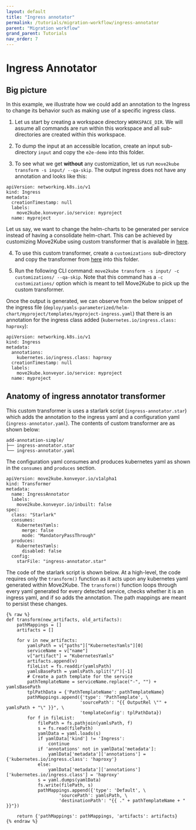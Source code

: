 ```yaml
---
layout: default
title: "Ingress annotator"
permalink: /tutorials/migration-workflow/ingress-annotator
parent: "Migration workflow"
grand_parent: Tutorials
nav_order: 7
---
```


# Ingress Annotator

## Big picture

In this example, we illustrate how we could add an annotation to the Ingress to change its behavior such as making use of a specific ingress class. 

1. Let us start by creating a workspace directory `WORKSPACE_DIR`. We will assume all commands are run within this workspace and all sub-directories are created within this workspace.

2. To dump the input at an accessible location, create an input sub-directory `input` and copy the `e2e-demo` into this folder.

3. To see what we get **without** any customization, let us run `move2kube transform -s input/ --qa-skip`. The output ingress does not have any annotation and looks like this:
```
apiVersion: networking.k8s.io/v1
kind: Ingress
metadata:
  creationTimestamp: null
  labels:
    move2kube.konveyor.io/service: myproject
  name: myproject
```

Let us say, we want to change the helm-charts to be generated per service instead of having a consolidate helm-chart. This can be achieved by customizing Move2Kube using custom transformer that is available in [here](https://github.com/konveyor/move2kube-transformers/tree/main/add-annotation-simple).

4. To use this custom transformer, create a `customizations` sub-directory and copy the transformer from [here](https://github.com/konveyor/move2kube-transformers/tree/main/add-annotation-simple) into this folder.

5. Run the following CLI command: `move2kube transform -s input/ -c customizations/ --qa-skip`. Note that this command has a `-c customizations/` option which is meant to tell Move2Kube to pick up the custom transformer. 

Once the output is generated, we can observe from the below snippet of the ingress file (`deploy/yamls-parameterized/helm-chart/myproject/templates/myproject-ingress.yaml`) that there is an annotation for the ingress class added (`kubernetes.io/ingress.class: haproxy`):
```
apiVersion: networking.k8s.io/v1
kind: Ingress
metadata:
  annotations:
    kubernetes.io/ingress.class: haproxy
  creationTimestamp: null
  labels:
    move2kube.konveyor.io/service: myproject
  name: myproject
```

## Anatomy of ingress annotator transformer
This custom transformer is uses a starlark script (`ingress-annotator.star`) which adds the annotation to the ingress yaml and a configuration yaml (`ingress-annotator.yaml`). The contents of custom transformer are as shown below:
```
add-annotation-simple/
├── ingress-annotator.star
└── ingress-annotator.yaml
```
The configuration yaml consumes and produces kubernetes yaml as shown in the `consumes` and `produces` section.
```
apiVersion: move2kube.konveyor.io/v1alpha1
kind: Transformer
metadata:
  name: IngressAnnotator
  labels: 
    move2kube.konveyor.io/inbuilt: false
spec:
  class: "Starlark"
  consumes:
    KubernetesYamls: 
      merge: false
      mode: "MandatoryPassThrough"
  produces:
    KubernetesYamls:
      disabled: false
  config:
    starFile: "ingress-annotator.star"
```

The code of the starlark script is shown below. At a high-level, the code requires only the `transform()` function as it acts upon any kubernetes yaml generated within Move2Kube. The `transform()` function loops through every yaml generated for every detected service, checks whether it is an ingress yaml, and if so adds the annotation. The path mappings are meant to persist these changes.
```
{% raw %} 
def transform(new_artifacts, old_artifacts):
    pathMappings = []
    artifacts = []

    for v in new_artifacts:
        yamlsPath = v["paths"]["KubernetesYamls"][0]
        serviceName = v["name"]
        v["artifact"] = "KubernetesYamls"
        artifacts.append(v)
        fileList = fs.readdir(yamlsPath)
        yamlsBasePath = yamlsPath.split("/")[-1]
        # Create a path template for the service
        pathTemplateName = serviceName.replace("-", "") + yamlsBasePath
        tplPathData = {'PathTemplateName': pathTemplateName}
        pathMappings.append({'type': 'PathTemplate', \
                            'sourcePath': "{{ OutputRel \"" + yamlsPath + "\" }}", \
                            'templateConfig': tplPathData})
        for f in fileList:
            filePath = fs.pathjoin(yamlsPath, f)
            s = fs.read(filePath)
            yamlData = yaml.loads(s)
            if yamlData['kind'] != 'Ingress':
                continue
            if 'annotations' not in yamlData['metadata']:
                yamlData['metadata']['annotations'] = {'kubernetes.io/ingress.class': 'haproxy'}
            else:
                yamlData['metadata']['annotations']['kubernetes.io/ingress.class'] = 'haproxy'
            s = yaml.dumps(yamlData)
            fs.write(filePath, s)
            pathMappings.append({'type': 'Default', \
                    'sourcePath': yamlsPath, \
                    'destinationPath': "{{ ." + pathTemplateName + " }}"})
        
    return {'pathMappings': pathMappings, 'artifacts': artifacts}
{% endraw %}
```
